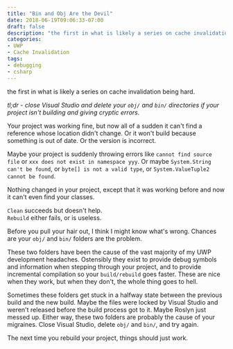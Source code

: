 ```yaml
---
title: "Bin and Obj Are the Devil"
date: 2018-06-19T09:06:33-07:00
draft: false
description: "the first in what is likely a series on cache invalidation being hard, where we explore what to do with UWP projects that try to use intermediate compilation and caching, but end up asking us to resolve 'system.string'."
categories:
- UWP
- Cache Invalidation
tags:
- debugging
- csharp
---
```


the first in what is likely a series on cache invalidation being hard.  

_tl;dr - close Visual Studio and delete your `obj/` and `bin/` directories if your project isn't building and giving cryptic errors._

Your project was working fine, but now all of a sudden it can't find a reference whose location didn't change. Or it won't build because something is out of date. Or the version is incorrect.

Maybe your project is suddenly throwing errors like `cannot find source file` or `xxx does not exist in namespace yyy`. Or maybe `System.String can't be found`, or `byte[] is not a valid type`, or `System.ValueTuple2 cannot be found`.

Nothing changed in your project, except that it was working before and now it can't even find your classes. 

`Clean` succeeds but doesn't help.  
`Rebuild` either fails, or is useless.  

Before you pull your hair out, I think I might know what's wrong. Chances are your `obj/` and `bin/` folders are the problem.

These two folders have been the cause of the vast majority of my UWP development headaches. Ostensibly they exist to provide debug symbols and information when stepping through your project, and to provide incremental compilation so your `build/rebuild` goes faster. These are nice when they work, but when they don't, the whole thing goes to hell.

Sometimes these folders get stuck in a halfway state between the previous build and the new build. Maybe the files were locked by Visual Studio and weren't released before the build process got to it. Maybe Roslyn just messed up. Either way, these two folders are probably the cause of your migraines.  Close Visual Studio, delete `obj/` and `bin/`, and try again.

The next time you rebuild your project, things should just work.